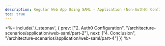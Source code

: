 ```yaml
---
description: Regular Web App Using SAML - Application (Non-Auth0) Configuration
toc: true
---
```


<%= include('./_stepnav', {
 prev: ["2. Auth0 Configuration", "/architecture-scenarios/application/web-saml/part-2"],
 next: ["4. Conclusion", "/architecture-scenarios/application/web-saml/part-4"]
}) %>